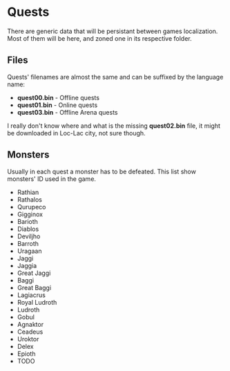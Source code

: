 # Quests

There are generic data that will be persistant between games localization. Most of them will be here, and zoned one in its respective folder.



Files
-----
Quests' filenames are almost the same and can be suffixed by the language name:
 * **quest00.bin** - Offline quests
 * **quest01.bin** - Online quests
 * **quest03.bin** - Offline Arena quests

I really don't know where and what is the missing **quest02.bin** file, it might be downloaded in Loc-Lac city, not sure though.



Monsters
--------
Usually in each quest a monster has to be defeated. This list show monsters' ID used in the game.

 * Rathian
 * Rathalos
 * Qurupeco
 * Gigginox
 * Barioth
 * Diablos
 * Deviljho
 * Barroth
 * Uragaan
 * Jaggi
 * Jaggia
 * Great Jaggi
 * Baggi
 * Great Baggi
 * Lagiacrus
 * Royal Ludroth
 * Ludroth
 * Gobul
 * Agnaktor
 * Ceadeus
 * Uroktor
 * Delex
 * Epioth
 * TODO
